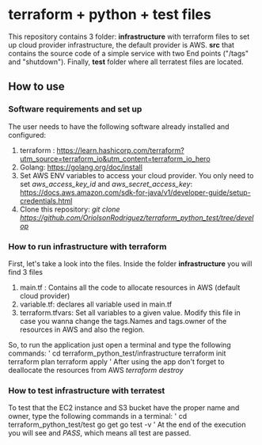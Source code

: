 # terraform + python + test files
This repository contains 3 folder: **infrastructure** with terraform files to set up cloud provider infrastructure, the default provider is AWS. **src** that contains the source code of a simple service with two End points ("/tags" and "shutdown"). Finally, **test** folder where all terratest files are located.

## How to use
### Software requirements and set up
The user needs to have the following software already installed and configured:
1. terraform : https://learn.hashicorp.com/terraform?utm_source=terraform_io&utm_content=terraform_io_hero
2. Golang: https://golang.org/doc/install
3. Set AWS ENV variables to access your cloud provider. You only need to set *aws_access_key_id* and *aws_secret_access_key*: https://docs.aws.amazon.com/sdk-for-java/v1/developer-guide/setup-credentials.html
4. Clone this repository: *git clone https://github.com/OriolsonRodriguez/terraform_python_test/tree/develop*

### How to run infrastructure with terraform
First, let's take a look into the files. Inside the folder **infrastructure** you will find 3 files
1. main.tf : Contains all the code to allocate resources in AWS (default cloud provider)
2. variable.tf: declares all variable used in main.tf
3. terraform.tfvars: Set all variables to a given value. Modify this file in case you wanna change the tags.Names and tags.owner of the resources in AWS and also the region. 

So, to run the application just open a terminal and type the following commands:
'
cd terraform_python_test/infrastructure
terraform init
terraform plan
terraform apply
'
After using the app don't forget to deallocate the resources from AWS *terraform destroy*

### How to test infrastructure with terratest
To test that the EC2 instance and S3 bucket have the proper name and owner, type the following commands in a terminal:
'
cd terraform_python_test/test
go get
go test -v
'
At the end of the execution you will see and *PASS*, which means all test are passed.
